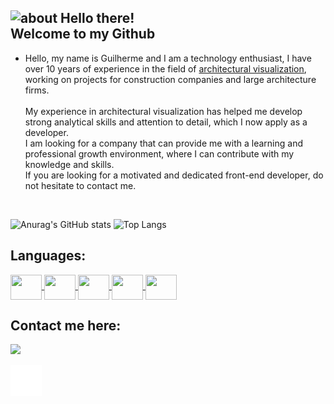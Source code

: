 ## <img width="45" alt="about" src="https://raw.github.com/elizarov/elizarov/master/about.png"> Hello there!<br>Welcome to my Github

<!-- - I have been working with <a href="https://www.behance.net/inside3d" target="_blank"> Archviz </a> for the last 10 years. I've been interested in learn code since 2018 , so I decided to finally change my career in 2022 and started studying. -->
- Hello, my name is Guilherme and I am a technology enthusiast, I have over 10 years of experience in the field of <a href="https://www.behance.net/inside3d" target="_blank">architectural visualization</a>, working on projects for construction companies and large architecture firms.
<br><br>My experience in architectural visualization has helped me develop strong analytical skills and attention to detail, which I now apply as a developer.<br>
I am looking for a company that can provide me with a learning and professional growth environment, where I can contribute with my knowledge and skills.<br>If you are looking for a motivated and dedicated front-end developer, do not hesitate to contact me.<br>
<br>
<!-- - Studying software engineering at <a target="_blank" href="https://www.42sp.org.br/">Escola 42 - SP</a>.-->
<!-- - <b>If I knew what I'm capable of, I would have started sooner!</b> -->
 </a>

<div align="left">

![Anurag's GitHub stats](https://github-readme-stats.vercel.app/api?username=cguiama&show_icons=false&theme=nord&hide=contribs&bg_color=00000000)
![Top Langs](https://github-readme-stats.vercel.app/api/top-langs/?username=cguiama&theme=nord&layout=compact&bg_color=00000000)

</div>

 ## Languages:
 <div style="display: inline_block">
   <a href="https://github.com/cguiama?tab=repositories" target="_blank">
    <img src="https://cdn.jsdelivr.net/gh/devicons/devicon/icons/linux/linux-original.svg" width="50" height="40" img align="center" />
    <img src="https://cdn.jsdelivr.net/gh/devicons/devicon/icons/git/git-original.svg" width="50" height="40" img align="center" />
   <a href="https://github.com/cguiama/C-lang">
    <img src="https://cdn.jsdelivr.net/gh/devicons/devicon/icons/c/c-plain.svg" width="50" height="40" img align="center" />
    </a>
   <a href="https://github.com/cguiama/jsinicio" target="_blank">
    <img src="https://cdn.jsdelivr.net/gh/devicons/devicon/icons/javascript/javascript-original.svg" width="50" height="40" img align="center" /> 
   </a>
   <a href="https://github.com/cguiama/javabydio" target="_blank">
    <img src="https://cdn.jsdelivr.net/gh/devicons/devicon/icons/java/java-plain.svg" width="50" height="40" img align="center" />
   </a>
 </div>


    
<!--## Courses and University:

<p>
 <p>
 <a target="_blank" href="https://www.42sp.org.br">
  <img src="https://thumbs2.imgbox.com/2a/7b/1e8qEJoB_t.png" width="50" height="50" img align="center" />
 </a>
</p>
 -->
## Contact me here:
<p>  
<a href="https://www.linkedin.com/in/cguiama/" target="_blank">
<img src="https://img.shields.io/badge/-LinkedIn-%230077B5?style=for-the-badge&logo=linkedin&logoColor=white">
</a>
</p>
<p>
<a href="https://github.com/cguiama" target="_blank">
<img src="https://github.com/cguiama/cguiama/blob/main/iconmonstr-github-1.png" width="50" height="50">
</a>
</p>
